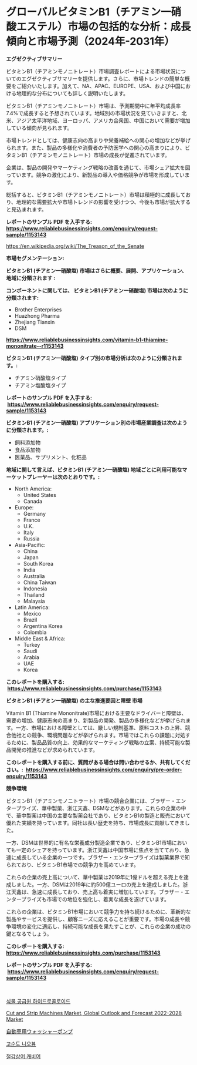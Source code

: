 <p><h1>グローバルビタミンB1（チアミン一硝酸エステル）市場の包括的な分析：成長傾向と市場予測（2024年-2031年）</h1></p><p><strong>エグゼクティブサマリー</strong></p>
<p><p>ビタミンB1（チアミンモノニトレート）市場調査レポートによる市場状況についてのエグゼクティブサマリーを提供します。さらに、市場トレンドの簡単な概要をご紹介いたします。加えて、NA、APAC、EUROPE、USA、および中国における地理的な分布についても詳しく説明いたします。</p><p>ビタミンB1（チアミンモノニトレート）市場は、予測期間中に年平均成長率7.4%で成長すると予想されています。地域別の市場状況を見ていきますと、北米、アジア太平洋地域、ヨーロッパ、アメリカ合衆国、中国において需要が増加している傾向が見られます。</p><p>市場トレンドとしては、健康志向の高まりや栄養補給への関心の増加などが挙げられます。また、製品の多様化や消費者の予防医学への関心の高まりにより、ビタミンB1（チアミンモノニトレート）市場の成長が促進されています。</p><p>企業は、製品の開発やマーケティング戦略の改善を通じて、市場シェア拡大を図っています。競争の激化により、新製品の導入や価格競争が市場を形成しています。</p><p>総括すると、ビタミンB1（チアミンモノニトレート）市場は積極的に成長しており、地理的な需要拡大や市場トレンドの影響を受けつつ、今後も市場が拡大すると見込まれます。</p></p>
<p><strong>レポートのサンプル PDF を入手する: <a href="https://www.reliablebusinessinsights.com/enquiry/request-sample/1153143">https://www.reliablebusinessinsights.com/enquiry/request-sample/1153143</a></strong></p>
<p><a href="https://en.wikipedia.org/wiki/The_Treason_of_the_Senate">https://en.wikipedia.org/wiki/The_Treason_of_the_Senate</a></p>
<p><strong>市場セグメンテーション:</strong></p>
<p><strong> ビタミンB1 (チアミン一硝酸塩) 市場はさらに概要、展開、アプリケーション、地域に分類されます :</strong></p>
<p><strong>コンポーネントに関しては、 ビタミンB1 (チアミン一硝酸塩) 市場は次のように分類されます: &nbsp;</strong></p>
<p><ul><li>Brother Enterprises</li><li>Huazhong Pharma</li><li>Zhejiang Tianxin</li><li>DSM</li></ul></p>
<p><strong><a href="https://www.reliablebusinessinsights.com/vitamin-b1-thiamine-mononitrate--r1153143">https://www.reliablebusinessinsights.com/vitamin-b1-thiamine-mononitrate--r1153143</a></strong></p>
<p><strong> ビタミンB1 (チアミン一硝酸塩) タイプ別の市場分析は次のように分類されます。:</strong></p>
<p><ul><li>チアミン硝酸塩タイプ</li><li>チアミン塩酸塩タイプ</li></ul></p>
<p><strong>レポートのサンプル PDF を入手する: &nbsp;<a href="https://www.reliablebusinessinsights.com/enquiry/request-sample/1153143">https://www.reliablebusinessinsights.com/enquiry/request-sample/1153143</a></strong></p>
<p><strong> ビタミンB1 (チアミン一硝酸塩) アプリケーション別の市場産業調査は次のように分類されます。:</strong></p>
<p><ul><li>飼料添加物</li><li>食品添加物</li><li>医薬品、サプリメント、化粧品</li></ul></p>
<p><strong>地域に関して言えば、ビタミンB1 (チアミン一硝酸塩) 地域ごとに利用可能なマーケットプレーヤーは次のとおりです。:</strong></p>
<p><ul>
    <li>
        North America:
        <ul>
            <li>United States</li>
            <li>Canada</li>
        </ul>
    </li>
    <li>
        Europe:
        <ul>
            <li>Germany</li>
            <li>France</li>
            <li>U.K.</li>
            <li>Italy</li>
            <li>Russia</li>
        </ul>
    </li>
    <li>
        Asia-Pacific:
        <ul>
            <li>China</li>
            <li>Japan</li>
            <li>South Korea</li>
            <li>India</li>
            <li>Australia</li>
            <li>China Taiwan</li>
            <li>Indonesia</li>
            <li>Thailand</li>
            <li>Malaysia</li>
        </ul>
    </li>
    <li>
        Latin America:
        <ul>
            <li>Mexico</li>
            <li>Brazil</li>
            <li>Argentina Korea</li>
            <li>Colombia</li>
        </ul>
    </li>
    <li>
        Middle East & Africa:
        <ul>
            <li>Turkey</li>
            <li>Saudi</li>
            <li>Arabia</li>
            <li>UAE</li>
            <li>Korea</li>
        </ul>
    </li>
    </ul></p>
<p><strong>このレポートを購入する: &nbsp;<a href="https://www.reliablebusinessinsights.com/purchase/1153143">https://www.reliablebusinessinsights.com/purchase/1153143</a></strong></p>
<p><strong>ビタミンB1 (チアミン一硝酸塩) の主な推進要因と障壁 市場</strong></p>
<p><p>Vitamin B1 (Thiamine Mononitrate)市場における主要なドライバーと障壁は、需要の増加、健康志向の高まり、新製品の開発、製品の多様化などが挙げられます。一方、市場における障壁としては、厳しい規制基準、原料コストの上昇、競合他社との競争、環境問題などが挙げられます。市場ではこれらの課題に対処するために、製品品質の向上、効果的なマーケティング戦略の立案、持続可能な製品開発の推進などが求められています。</p></p>
<p><strong>このレポートを購入する前に、質問がある場合は問い合わせるか、共有してください。:&nbsp; <a href="https://www.reliablebusinessinsights.com/enquiry/pre-order-enquiry/1153143">https://www.reliablebusinessinsights.com/enquiry/pre-order-enquiry/1153143</a></strong></p>
<p><strong>競争環境</strong></p>
<p><p>ビタミンB1（チアミンモノニトラート）市場の競合企業には、ブラザー・エンタープライズ、華中製薬、浙江天鑫、DSMなどがあります。これらの企業の中で、華中製薬は中国の主要な製薬会社であり、ビタミンB1の製造と販売において優れた実績を持っています。同社は長い歴史を持ち、市場成長に貢献してきました。</p><p>一方、DSMは世界的に有名な栄養成分製造企業であり、ビタミンB1市場においても一定のシェアを持っています。浙江天鑫は中国市場に焦点を当てており、急速に成長している企業の一つです。ブラザー・エンタープライズは製薬業界で知られており、ビタミンB1市場での競争力を高めています。</p><p>これらの企業の売上高について、華中製薬は2019年に1億ドルを超える売上を達成しました。一方、DSMは2019年に約500億ユーロの売上を達成しました。浙江天鑫は、急速に成長しており、売上高も着実に増加しています。ブラザー・エンタープライズも市場での地位を強化し、着実な成長を遂げています。</p><p>これらの企業は、ビタミンB1市場において競争力を持ち続けるために、革新的な製品やサービスを提供し、顧客ニーズに応えることが重要です。市場の成長や競争環境の変化に適応し、持続可能な成長を果たすことが、これらの企業の成功の鍵となるでしょう。</p></p>
<p><strong>このレポートを購入する: &nbsp; <a href="https://www.reliablebusinessinsights.com/purchase/1153143">https://www.reliablebusinessinsights.com/purchase/1153143</a></strong></p>
<p><strong>レポートのサンプル PDF を入手する: &nbsp;<a href="https://www.reliablebusinessinsights.com/enquiry/request-sample/1153143">https://www.reliablebusinessinsights.com/enquiry/request-sample/1153143</a></strong><strong></strong></p>
<p>&nbsp;</p>
<p><p><a href="https://github.com/lzrvbyqzftro57/Market-Research-Report-List-2/blob/main/7354738140235.md">식물 공급원 하이드로콜로이드</a></p><p><a href="https://www.linkedin.com/pulse/cut-strip-machines-market-global-outlook-forecast-2022-2028-54zge">Cut and Strip Machines Market, Global Outlook and Forecast 2022-2028 Market</a></p><p><a href="https://github.com/MosesSpinka1914/Market-Research-Report-List-2/blob/main/6942754134912.md">自動車用ウォッシャーポンプ</a></p><p><a href="https://medium.com/@jesseperry626/%EA%B3%A0%EC%88%9C%EB%8F%84-%EB%82%98%EC%9D%B4%EC%98%A4%EB%B8%8C-%EC%A0%84%EB%8F%84%EC%8B%9C%EC%9E%A5-%EA%B7%9C%EB%AA%A8-%EC%A0%90%EC%9C%A0%EC%9C%A8-%EB%B0%8F-%EB%8F%99%ED%96%A5-%EB%B6%84%EC%84%9D-%EB%B3%B4%EA%B3%A0%EC%84%9C-%EC%A0%9C%ED%92%88%EB%B3%84-%EB%B0%8F-%EC%84%B8%EA%B7%B8%EB%A8%BC%ED%8A%B8-%EC%98%88%EC%B8%A1-2024-2031-363a565d7e80">고순도 니오븀</a></p><p><a href="https://medium.com/@jesseperry626/%EA%B8%80%EB%A1%9C%EB%B2%8C-%EC%B2%A0%EA%B0%91%EC%83%81%EC%96%B4-%EC%BA%90%EB%B9%84%EC%96%B4-%EC%8B%9C%EC%9E%A5-%EB%B2%94%EC%9C%84%EC%97%90-%EB%8C%80%ED%95%9C-%EC%8B%AC%EC%B8%B5-%EB%B6%84%EC%84%9D-%EB%B0%8F-2024%EB%85%84%EB%B6%80%ED%84%B0-2031%EB%85%84%EA%B9%8C%EC%A7%80-%EC%98%88%EC%B8%A1%EB%90%9C-%EB%B9%A0%EB%A5%B4%EA%B2%8C-%EC%84%B1%EC%9E%A5%ED%95%98%EB%8A%94-cagr-fb65af801b9b">철갑상어 캐비어</a></p></p>